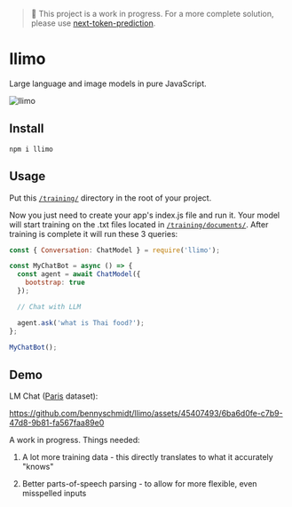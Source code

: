 > 🚧 This project is a work in progress. For a more complete solution, please use [next-token-prediction](https://github.com/bennyschmidt/next-token-prediction).

# llimo

Large language and image models in pure JavaScript.

![llimo](https://github.com/bennyschmidt/llimo/assets/45407493/aaec96e4-52ac-498d-9e3f-eded92862ed6)

## Install

`npm i llimo`

## Usage

Put this [`/training/`](https://github.com/bennyschmidt/llimo/tree/master/training) directory in the root of your project.

Now you just need to create your app's index.js file and run it. Your model will start training on the .txt files located in [`/training/documents/`](https://github.com/bennyschmidt/llimo/tree/master/training/documents). After training is complete it will run these 3 queries:

```javascript
const { Conversation: ChatModel } = require('llimo');

const MyChatBot = async () => {
  const agent = await ChatModel({
    bootstrap: true
  });

  // Chat with LLM

  agent.ask('what is Thai food?');
};

MyChatBot();
```

## Demo

LM Chat ([Paris](https://github.com/bennyschmidt/llimo/blob/master/training/datasets/Paris.js) dataset):

https://github.com/bennyschmidt/llimo/assets/45407493/6ba6d0fe-c7b9-47d8-9b81-fa567faa89e0

A work in progress. Things needed:

1) A lot more training data - this directly translates to what it accurately "knows"

2) Better parts-of-speech parsing - to allow for more flexible, even misspelled inputs
